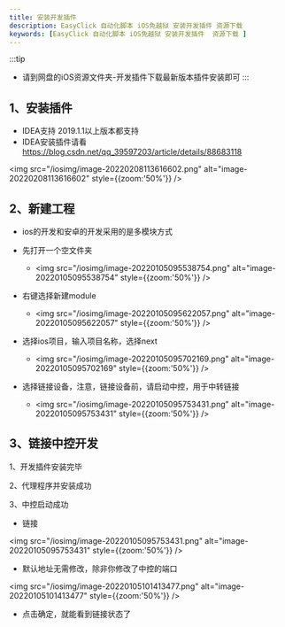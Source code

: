 ```yaml
---
title: 安装开发插件
description: EasyClick 自动化脚本 iOS免越狱 安装开发插件 资源下载
keywords: [EasyClick 自动化脚本 iOS免越狱 安装开发插件  资源下载 ]
---
```


:::tip
  - 请到网盘的iOS资源文件夹-开发插件下载最新版本插件安装即可
:::
## 1、安装插件

- IDEA支持 2019.1.1以上版本都支持
- IDEA安装插件请看 https://blog.csdn.net/qq_39597203/article/details/88683118

<img src="/iosimg/image-20220208113616602.png" alt="image-20220208113616602" style={{zoom:'50%'}} />


## 2、新建工程

- ios的开发和安卓的开发采用的是多模块方式
- 先打开一个空文件夹
  - <img src="/iosimg/image-20220105095538754.png" alt="image-20220105095538754" style={{zoom:'50%'}} />
- 右键选择新建module
  - <img src="/iosimg/image-20220105095622057.png" alt="image-20220105095622057" style={{zoom:'50%'}} />



- 选择ios项目，输入项目名称，选择next
  - <img src="/iosimg/image-20220105095702169.png" alt="image-20220105095702169" style={{zoom:'50%'}} />
- 选择链接设备，注意，链接设备前，请启动中控，用于中转链接
  - <img src="/iosimg/image-20220105095753431.png" alt="image-20220105095753431" style={{zoom:'50%'}} />



## 3、链接中控开发

1、开发插件安装完毕

2、代理程序并安装成功

3、中控启动成功

- 链接

<img src="/iosimg/image-20220105095753431.png" alt="image-20220105095753431" style={{zoom:'50%'}} />

- 默认地址无需修改，除非你修改了中控的端口

<img src="/iosimg/image-20220105101413477.png" alt="image-20220105101413477" style={{zoom:'50%'}} />

- 点击确定，就能看到链接状态了
